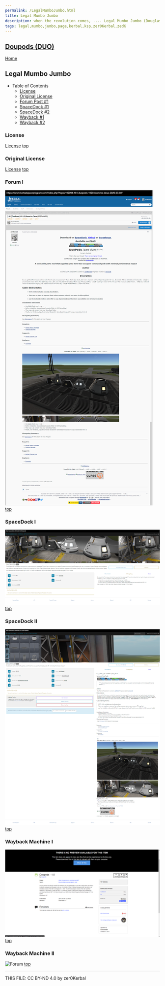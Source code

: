 ```yaml
---
permalink: /LegalMumboJumbo.html
title: Legal Mumbo Jumbo
description: when the revolution comes, .... Legal Mumbo Jumbo (Douglas Adams)
tags: legal,mumbo,jumbo,page,kerbal,ksp,zer0Kerbal,zedK
---
```

<!--
LegalMumboJumbo.md v1.0.0.0
Doupods (DUO)
created: 13 May 2023
updated: 

TEMPLATE: LegalMumboJumbo.md v1.0.6.0
created: 01 Feb 2022
updated: 14 Apr 2023 -->

<script src="https://kit.fontawesome.com/0ea5493613.js" crossorigin="anonymous"></script>
<i class="fa-solid fa-file-contract fa-beat-fade fa-3x" style="--fa-beat-fade-opacity: 0.1; --fa-beat-fade-scale: 1.25;color: #6495ED" ></i>

## [Doupods (DUO)][mod]

[Home](./index.md)

## Legal Mumbo Jumbo

<!-- no toc -->
* Table of Contents
  * [License](#license)
  * [Original License](#original-license)
  * [Forum Post #1](#forum-i)
  * [SpaceDock #1](#spacedock-i)
  * [SpaceDock #2](#spacedock-ii)
  * [Wayback #1](#wayback-machine-i)
  * [Wayback #2](#wayback-machine-ii)

### License

[License](./LegalMumboJumbo/License.md)
[top](#legal-mumbo-jumbo)

### Original License

[License](./LegalMumboJumbo/OrigLicense.md)
[top](#legal-mumbo-jumbo)

### Forum I

![Forum](./LegalMumboJumbo/FORUM-01.png)
[top](#legal-mumbo-jumbo)

### SpaceDock I

![Forum](./LegalMumboJumbo/SD-01.png)
[top](#legal-mumbo-jumbo)

### SpaceDock II

![Forum](./LegalMumboJumbo/SD-02.png)
[top](#legal-mumbo-jumbo)

### Wayback Machine I

![Forum](./LegalMumboJumbo/IA-01.png)
[top](#legal-mumbo-jumbo)

### Wayback Machine II

![Forum](./LegalMumboJumbo/IA-02.png)
[top](#legal-mumbo-jumbo)

---

THIS FILE: CC BY-ND 4.0 by zer0Kerbal

[mod]: https://www.curseforge.com/kerbal/ksp-mods/Doupods "Doupods (DUO)"

